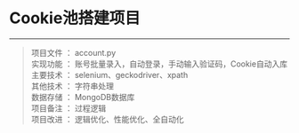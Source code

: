 # Cookie池搭建项目
---
> 项目文件 ： account.py  
> 实现功能 ： 账号批量录入，自动登录，手动输入验证码，Cookie自动入库    
> 主要技术 ： selenium、geckodriver、xpath  
> 其他技术 ： 字符串处理   
> 数据存储 ： MongoDB数据库     
> 项目备注 ： 过程逻辑   
> 项目改进 ： 逻辑优化、性能优化、全自动化    